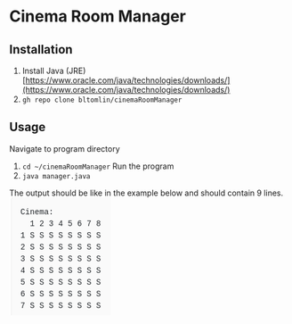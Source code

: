# Cinema Room Manager
## Installation
1. Install Java (JRE)
[https://www.oracle.com/java/technologies/downloads/](https://www.oracle.com/java/technologies/downloads/)
2. `gh repo clone bltomlin/cinemaRoomManager`
## Usage
Navigate to program directory
1. `cd ~/cinemaRoomManager`
Run the program
2. `java manager.java`

The output should be like in the example below and should contain 9 lines.
![output](output.jpeg)
